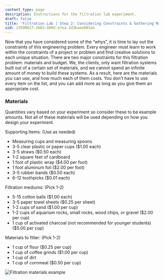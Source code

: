 ```yaml
---
content_type: page
description: Instructions for the filtration lab experiment.
draft: false
title: 'Filtration Lab | Step 2: Considering Constraints & Gathering Materials'
uid: 13590617-2b83-409d-a7ea-2d3baee083aa
---
```

Now that you have considered some of the “whys”, it is time to lay out the constraints of this engineering problem. Every engineer must learn to work within the constraints of a project or problem and find creative solutions to each unique situation. There are two major constraints for this filtration problem: materials and budget. We, the clients, only want filtration systems built out of a certain set of materials, and we cannot spend an infinite amount of money to build these systems. As a result, here are the materials you can use, and how much each of them costs. You don't have to use every item on the list, and you can add more as long as you give them an appropriate cost.

### Materials

Quantities vary based on your experiment so consider these to be example amounts. Not all of these materials will be used depending on how you design your experiment.

Supporting Items: (Use as needed)

- Measuring cups and measuring spoons
- 3-5 clear plastic or paper cups ($1.00 each)
- 3-5 straws ($0.50 each)
- 1-2 square feet of cardboard
- 1 foot of plastic wrap ($4.00 per foot)
- 1 foot aluminum foil ($2.00 per foot)
- 3-5 rubber bands ($0.50 each)
- 6-12 toothpicks ($0.01 each)

Filtration mediums: (Pick 1-2)

- 5-15 cotton balls ($1.00 each)
- 3-5 paper towel sheets ($0.25 per sheet)
- 1-2 cups of sand ($1.00 per cup)
- 1-2 cups of aquarium rocks, small rocks, wood chips, or gravel ($2.00 per cup)
- 1 cup of activated charcoal (not recommended for younger students) ($5.00 per cup)

Materials to filter: (Pick 1-2)

- 1 cup of flour ($0.25 per cup)
- 1 cup of coffee grinds ($1.00 per cup)
- 1 cup of dirt
- 1 cup of cornmeal ($0.50 per cup)

![Filtration materials example](https://courses.llx.edly.io/assets/courseware/v1/70b76dffef76ef2c0aa8e67a5bec6f25/asset-v1:llx+MITLLx81+Self-paced-2022+type@asset+block/filtration-materials.jpeg)